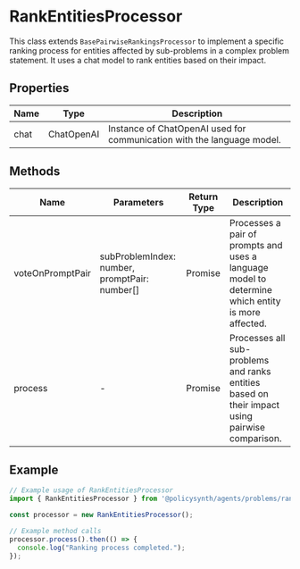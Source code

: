 # RankEntitiesProcessor

This class extends `BasePairwiseRankingsProcessor` to implement a specific ranking process for entities affected by sub-problems in a complex problem statement. It uses a chat model to rank entities based on their impact.

## Properties

| Name   | Type   | Description               |
|--------|--------|---------------------------|
| chat   | ChatOpenAI | Instance of ChatOpenAI used for communication with the language model. |

## Methods

| Name              | Parameters                                    | Return Type                     | Description |
|-------------------|-----------------------------------------------|---------------------------------|-------------|
| voteOnPromptPair  | subProblemIndex: number, promptPair: number[] | Promise<PsPairWiseVoteResults> | Processes a pair of prompts and uses a language model to determine which entity is more affected. |
| process           | -                                             | Promise<void>                   | Processes all sub-problems and ranks entities based on their impact using pairwise comparison. |

## Example

```typescript
// Example usage of RankEntitiesProcessor
import { RankEntitiesProcessor } from '@policysynth/agents/problems/ranking/rankEntities.js';

const processor = new RankEntitiesProcessor();

// Example method calls
processor.process().then(() => {
  console.log("Ranking process completed.");
});
```
